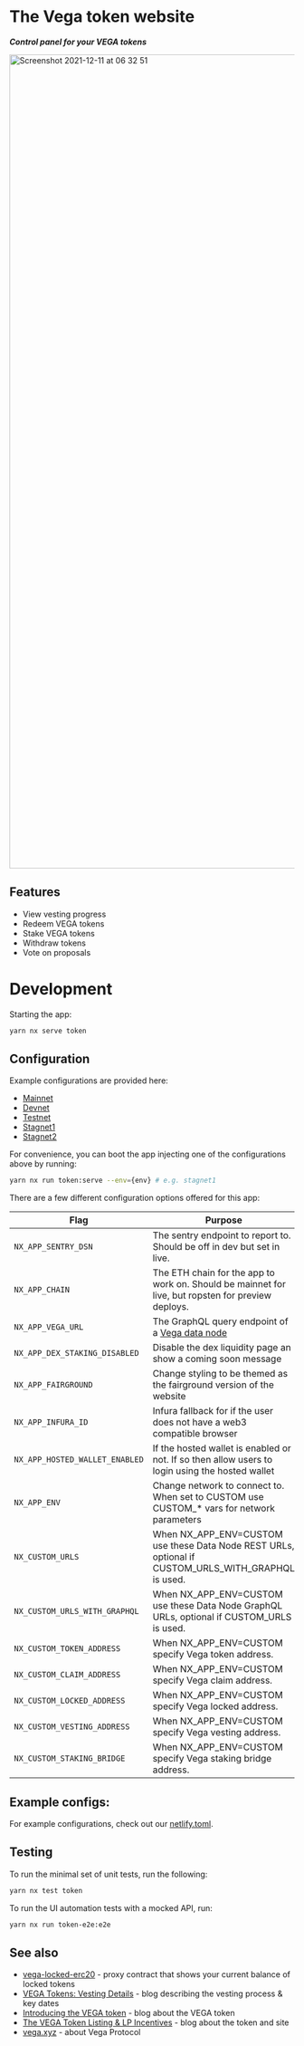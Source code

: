 # The Vega token website

**_Control panel for your VEGA tokens_**

<img width="1438" alt="Screenshot 2021-12-11 at 06 32 51" src="https://user-images.githubusercontent.com/13255539/145666935-563fc1ff-35bc-4cd9-ae6d-cf711cc23454.png">

## Features

- View vesting progress
- Redeem VEGA tokens
- Stake VEGA tokens
- Withdraw tokens
- Vote on proposals

# Development

Starting the app:

```bash
yarn nx serve token
```

## Configuration

Example configurations are provided here:

- [Mainnet](./.env.mainnet)
- [Devnet](./.env.devnet)
- [Testnet](./.env.testnet)
- [Stagnet1](./.env.stagnet1)
- [Stagnet2](./.env.stagnet2)

For convenience, you can boot the app injecting one of the configurations above by running:

```bash
yarn nx run token:serve --env={env} # e.g. stagnet1
```

There are a few different configuration options offered for this app:

| **Flag**                       | **Purpose**                                                                                          |
| ------------------------------ | ---------------------------------------------------------------------------------------------------- |
| `NX_APP_SENTRY_DSN`            | The sentry endpoint to report to. Should be off in dev but set in live.                              |
| `NX_APP_CHAIN`                 | The ETH chain for the app to work on. Should be mainnet for live, but ropsten for preview deploys.   |
| `NX_APP_VEGA_URL`              | The GraphQL query endpoint of a [Vega data node](https://github.com/vegaprotocol/networks#data-node) |
| `NX_APP_DEX_STAKING_DISABLED`  | Disable the dex liquidity page an show a coming soon message                                         |
| `NX_APP_FAIRGROUND`            | Change styling to be themed as the fairground version of the website                                 |
| `NX_APP_INFURA_ID`             | Infura fallback for if the user does not have a web3 compatible browser                              |
| `NX_APP_HOSTED_WALLET_ENABLED` | If the hosted wallet is enabled or not. If so then allow users to login using the hosted wallet      |
| `NX_APP_ENV`                   | Change network to connect to. When set to CUSTOM use CUSTOM\_\* vars for network parameters          |
| `NX_CUSTOM_URLS`               | When NX_APP_ENV=CUSTOM use these Data Node REST URLs, optional if CUSTOM_URLS_WITH_GRAPHQL is used.  |
| `NX_CUSTOM_URLS_WITH_GRAPHQL`  | When NX_APP_ENV=CUSTOM use these Data Node GraphQL URLs, optional if CUSTOM_URLS is used.            |
| `NX_CUSTOM_TOKEN_ADDRESS`      | When NX_APP_ENV=CUSTOM specify Vega token address.                                                   |
| `NX_CUSTOM_CLAIM_ADDRESS`      | When NX_APP_ENV=CUSTOM specify Vega claim address.                                                   |
| `NX_CUSTOM_LOCKED_ADDRESS`     | When NX_APP_ENV=CUSTOM specify Vega locked address.                                                  |
| `NX_CUSTOM_VESTING_ADDRESS`    | When NX_APP_ENV=CUSTOM specify Vega vesting address.                                                 |
| `NX_CUSTOM_STAKING_BRIDGE`     | When NX_APP_ENV=CUSTOM specify Vega staking bridge address.                                          |

## Example configs:

For example configurations, check out our [netlify.toml](./netlify.toml).

## Testing

To run the minimal set of unit tests, run the following:

```bash
yarn nx test token
```

To run the UI automation tests with a mocked API, run:

```bash
yarn nx run token-e2e:e2e
```

## See also

- [vega-locked-erc20](https://github.com/vegaprotocol/vega-locked-erc20) - proxy contract that shows your current balance
  of locked tokens
- [VEGA Tokens: Vesting Details](https://blog.vega.xyz/vega-tokens-vesting-details-890b00fc238e) - blog describing
  the vesting process & key dates
- [Introducing the VEGA token](https://blog.vega.xyz/introducing-the-vega-token-40dac090b5c1) - blog about the VEGA
  token
- [The VEGA Token Listing & LP Incentives](https://blog.vega.xyz/unlocking-vega-coinlist-pro-uniswap-sushiswap-b1414750e358) - blog about the token and site
- [vega.xyz](https://vega.xyz) - about Vega Protocol
